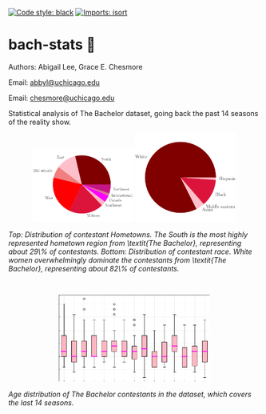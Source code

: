 [![Code style: black](https://img.shields.io/badge/code%20style-black-000000.svg)](https://github.com/psf/black) [![Imports: isort](https://img.shields.io/badge/%20imports-isort-%231674b1?style=flat&labelColor=ef8336)](https://pycqa.github.io/isort/)

# bach-stats :rose:
Authors: Abigail Lee, Grace E. Chesmore

Email: [abbyl@uchicago.edu](mailto:abbyl@uchicago.edu)

Email: [chesmore@uchicago.edu](mailto:chesmore@uchicago.edu)

Statistical analysis of The Bachelor dataset, going back the past 14 seasons of the reality show.

<p align="center">
     <img src="figs/pie.png" alt="centered image" width="40%"/>
     <img src="figs/race.png" alt="centered image" width="40%"/>
    <figcaption style="padding-bottom:30px"> <i> Top: Distribution of contestant Hometowns. The South is the most highly represented hometown region from \textit{The Bachelor}, representing about 29\% of contestants.  Bottom: Distribution of contestant race. White women overwhelmingly dominate the contestants from \textit{The Bachelor}, representing about 82\% of contestants. </i> </figcaption>
</p>

<p align="center">
     <img src="figs/age_distribution.png" alt="centered image" width="60%"/>
    <figcaption style="padding-bottom:30px"> <i> Age distribution of The Bachelor contestants in the dataset, which covers the last 14 seasons. </i> </figcaption>
</p>
